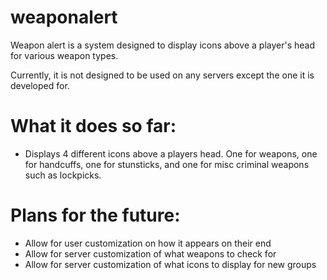 # weaponalert

Weapon alert is a system designed to display icons above a player's head for various weapon types.

Currently, it is not designed to be used on any servers except the one it is developed for. 

# What it does so far: 

- Displays 4 different icons above a players head. One for weapons, one for handcuffs, one for stunsticks, and one for misc criminal weapons such as lockpicks.

# Plans for the future:

- Allow for user customization on how it appears on their end
- Allow for server customization of what weapons to check for
- Allow for server customization of what icons to display for new groups
